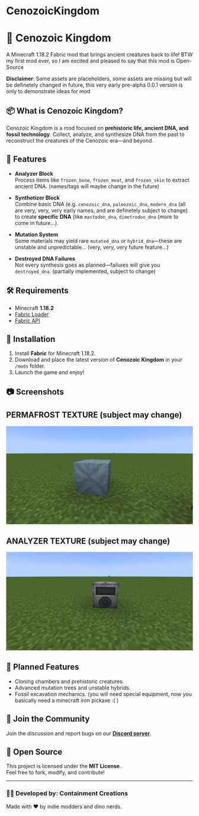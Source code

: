 # CenozoicKingdom

# 🦴 Cenozoic Kingdom

A Minecraft 1.18.2 Fabric mod that brings ancient creatures back to life! BTW my first mod ever, so I am excited and pleased to say that this mod is Open-Source

**Disclaimer**: Some assets are placeholders, some assets are missing but will be definetely changed in future, this very early pre-alpha 0.0.1 version is only to demonstrate ideas for mod

## 📦 What is Cenozoic Kingdom?

Cenozoic Kingdom is a mod focused on **prehistoric life, ancient DNA, and fossil technology**. Collect, analyze, and synthesize DNA from the past to reconstruct the creatures of the Cenozoic era—and beyond.

## 🔬 Features

- **Analyzer Block**  
  Process items like `frozen_bone`, `frozen_meat`, and `frozen_skin` to extract ancient DNA. (names/tags will maybe change in the future)

- **Synthetizer Block**  
  Combine basic DNA (e.g. `cenozoic_dna`, `paleozoic_dna`, `modern_dna` (all are very, very, very early names, and are definetely subject to change) to create **specific DNA** (like `mastodon_dna`, `dimetrodon_dna` (more to come in future...).

- **Mutation System**  
  Some materials may yield rare `mutated_dna` or `hybrid_dna`—these are unstable and unpredictable... (very, very, very future feature...)

- **Destroyed DNA Failures**  
  Not every synthesis goes as planned—failures will give you `destroyed_dna`. (partially implemented, subject to change)

## 🛠️ Requirements

- Minecraft **1.18.2**
- [Fabric Loader](https://fabricmc.net/)
- [Fabric API](https://modrinth.com/mod/fabric-api)

## 🔧 Installation

1. Install **Fabric** for Minecraft 1.18.2.
2. Download and place the latest version of **Cenozoic Kingdom** in your `/mods` folder.
3. Launch the game and enjoy!

## 📷 Screenshots

## PERMAFROST TEXTURE (subject may change)

![Permafrost Texture](images/2025-06-15_10.18.59.png)

## ANALYZER TEXTURE (subject may change)

![Analyzer Texture](images/2025-06-15_10.45.47.png)

## 🧪 Planned Features

- Cloning chambers and prehistoric creatures.
- Advanced mutation trees and unstable hybrids.
- Fossil excavation mechanics. (you will need special equipment, now you basically need a minecraft iron pickaxe :( )

## 💬 Join the Community

Join the discussion and report bugs on our **[Discord server](https://discord.gg/pHQvYqYaZc)**.

## 📂 Open Source

This project is licensed under the **MIT License**.  
Feel free to fork, modify, and contribute!

---

### 👨‍💻 Developed by: Containment Creations  
Made with ❤️ by indie modders and dino nerds.
